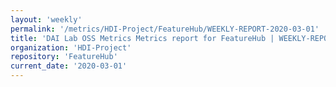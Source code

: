 ```yaml
---
layout: 'weekly'
permalink: '/metrics/HDI-Project/FeatureHub/WEEKLY-REPORT-2020-03-01'
title: 'DAI Lab OSS Metrics Metrics report for FeatureHub | WEEKLY-REPORT-2020-03-01'
organization: 'HDI-Project'
repository: 'FeatureHub'
current_date: '2020-03-01'
---
```

